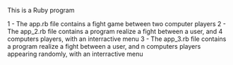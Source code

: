 This is a Ruby program

1 - The app.rb file contains a fight game between two computer players
2 - The app_2.rb file contains a program realize a fight between a user, and 4 computers players, with an interractive menu
3 - The app_3.rb file contains a program realize a fight between a user, and n computers players appearing randomly, with an interractive menu